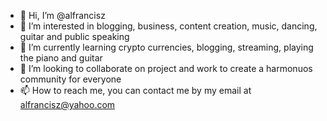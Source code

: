 - 👋 Hi, I’m @alfrancisz
- 👀 I’m interested in blogging, business, content creation, music, dancing, guitar and public speaking
- 🌱 I’m currently learning crypto currencies, blogging, streaming, playing the piano and guitar
- 💞️ I’m looking to collaborate on project and work to create a harmonuos community for everyone
- 📫 How to reach me, you can contact me by my email at alfrancisz@yahoo.com

<!---
alfrancisz/alfrancisz is a ✨ special ✨ repository because its `README.md` (this file) appears on your GitHub profile.
You can click the Preview link to take a look at your changes.
--->
